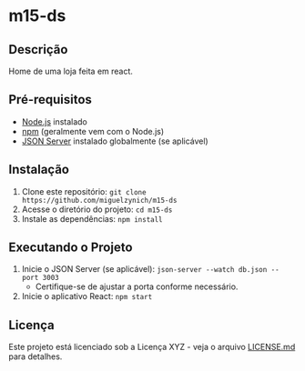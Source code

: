 # m15-ds

## Descrição
Home de uma loja feita em react.

## Pré-requisitos
- [Node.js](https://nodejs.org/) instalado
- [npm](https://www.npmjs.com/) (geralmente vem com o Node.js)
- [JSON Server](https://github.com/typicode/json-server) instalado globalmente (se aplicável)

## Instalação
1. Clone este repositório: `git clone https://github.com/miguelzynich/m15-ds`
2. Acesse o diretório do projeto: `cd m15-ds`
3. Instale as dependências: `npm install`

## Executando o Projeto
1. Inicie o JSON Server (se aplicável): `json-server --watch db.json --port 3003` 
   - Certifique-se de ajustar a porta conforme necessário.
2. Inicie o aplicativo React: `npm start`

## Licença
Este projeto está licenciado sob a Licença XYZ - veja o arquivo [LICENSE.md](LICENSE.md) para detalhes.


